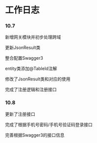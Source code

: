 # 工作日志

### 10.7

新增网关模块并初步处理跨域

更新JsonResult类

整合配置Swagger3

entity类添加@TableId注解

修改了JsonResult类和对应的使用

完成了注册逻辑和注册接口

### 10.8

更新了注册接口

完成了根据手机号密码/手机号验证码登录接口

完善根据Swagger3的接口信息
